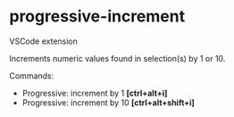 # progressive-increment

VSCode extension

Increments numeric values found in selection(s) by 1 or 10.

Commands:
- Progressive: increment by 1 **[ctrl+alt+i]**
- Progressive: increment by 10 **[ctrl+alt+shift+i]**
